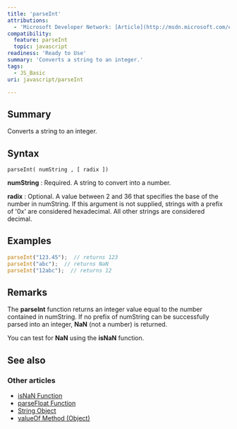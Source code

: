 ```yaml
---
title: 'parseInt'
attributions:
  - 'Microsoft Developer Network: [Article](http://msdn.microsoft.com/en-us/library/ie/x53yedee(v=vs.94).aspx)'
compatibility:
  feature: parseInt
  topic: javascript
readiness: 'Ready to Use'
summary: 'Converts a string to an integer.'
tags:
  - JS_Basic
uri: javascript/parseInt

---
```

## Summary

Converts a string to an integer.

## Syntax

    parseInt( numString , [ radix ])

**numString**
:   Required. A string to convert into a number.

**radix**
:   Optional. A value between 2 and 36 that specifies the base of the number in numString. If this argument is not supplied, strings with a prefix of '0x' are considered hexadecimal. All other strings are considered decimal.

## Examples

``` js
parseInt("123.45");  // returns 123
parseInt("abc");  // returns NaN
parseInt("12abc");  // returns 12
```

## Remarks

The **parseInt** function returns an integer value equal to the number contained in numString. If no prefix of numString can be successfully parsed into an integer, **NaN** (not a number) is returned.

You can test for **NaN** using the **isNaN** function.

## See also

### Other articles

-   [isNaN Function](/javascript/isNaN)
-   [parseFloat Function](/javascript/parseFloat)
-   [String Object](/javascript/String)
-   [valueOf Method (Object)](/javascript/Object/valueOf)

